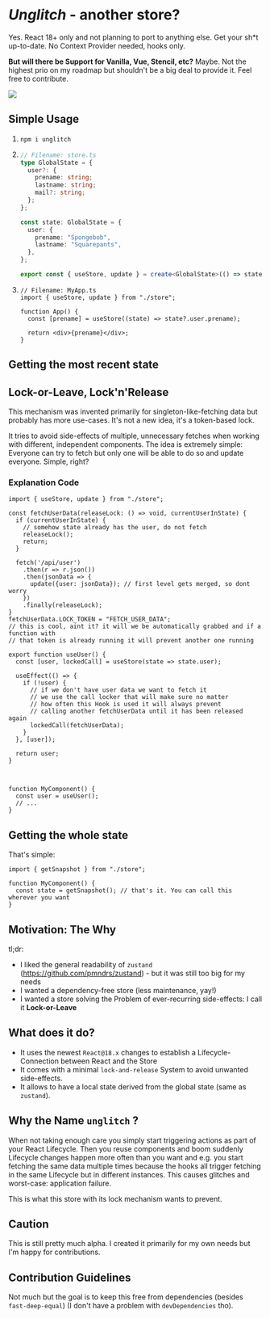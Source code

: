# _Unglitch_ - another store?

Yes. React 18+ only and not planning to port to anything else. Get your sh\*t up-to-date. No Context Provider needed, hooks only.

**But will there be Support for Vanilla, Vue, Stencil, etc?**
Maybe. Not the highest prio on my roadmap but shouldn't be a big deal to provide it. Feel free to contribute.

![](https://media.giphy.com/media/PIRACM2jXRAP1l77tt/giphy.gif)

## Simple Usage

1. `npm i unglitch`
2. ```ts
   // Filename: store.ts
   type GlobalState = {
     user?: {
       prename: string;
       lastname: string;
       mail?: string;
     };
   };

   const state: GlobalState = {
     user: {
       prename: "Spongebob",
       lastname: "Squarepants",
     },
   };

   export const { useStore, update } = create<GlobalState>(() => state);
   ```

3. ```tsx
   // Filename: MyApp.ts
   import { useStore, update } from "./store";

   function App() {
     const [prename] = useStore((state) => state?.user.prename);

     return <div>{prename}</div>;
   }
   ```

## Getting the most recent state

## Lock-or-Leave, Lock'n'Release

This mechanism was invented primarily for singleton-like-fetching data but probably has more use-cases. It's not a new idea, it's a token-based lock.

It tries to avoid side-effects of multiple, unnecessary fetches when working with different, independent components. The idea is extremely simple: Everyone can try to fetch but only one will be able to do so and update everyone. Simple, right?

### Explanation Code

```tsx
import { useStore, update } from "./store";

const fetchUserData(releaseLock: () => void, currentUserInState) {
  if (currentUserInState) {
    // somehow state already has the user, do not fetch
    releaseLock();
    return;
  }

  fetch('/api/user')
    .then(r => r.json())
    .then(jsonData => {
      update({user: jsonData}); // first level gets merged, so dont worry
    })
    .finally(releaseLock);
}
fetchUserData.LOCK_TOKEN = "FETCH_USER_DATA";
// this is cool, aint it? it will we be automatically grabbed and if a function with
// that token is already running it will prevent another one running

export function useUser() {
  const [user, lockedCall] = useStore(state => state.user);

  useEffect(() => {
    if (!user) {
      // if we don't have user data we want to fetch it
      // we use the call locker that will make sure no matter
      // how often this Hook is used it will always prevent
      // calling another fetchUserData until it has been released again
      lockedCall(fetchUserData);
    }
  }, [user]);

  return user;
}



function MyComponent() {
  const user = useUser();
  // ...
}
```

## Getting the whole state

That's simple:

```tsx
import { getSnapshot } from "./store";

function MyComponent() {
  const state = getSnapshot(); // that's it. You can call this wherever you want
}
```

## Motivation: The Why

tl;dr:

- I liked the general readability of `zustand` (https://github.com/pmndrs/zustand) - but it was still too big for my needs
- I wanted a dependency-free store (less maintenance, yay!)
- I wanted a store solving the Problem of ever-recurring side-effects: I call it **Lock-or-Leave**

## What does it do?

- It uses the newest `React@18.x` changes to establish a Lifecycle-Connection between React and the Store
- It comes with a minimal `lock-and-release` System to avoid unwanted side-effects.
- It allows to have a local state derived from the global state (same as `zustand`).

## Why the Name `unglitch` ?

When not taking enough care you simply start triggering actions as part of your React Lifecycle. Then you reuse components and boom suddenly Lifecycle changes happen more often than you want and e.g. you start fetching the same data multiple times because the hooks all trigger fetching in the same Lifecycle but in different instances. This causes glitches and worst-case: application failure.

This is what this store with its lock mechanism wants to prevent.

## Caution

This is still pretty much alpha. I created it primarily for my own needs but I'm happy for contributions.

## Contribution Guidelines

Not much but the goal is to keep this free from dependencies (besides `fast-deep-equal`) (I don't have a problem with `devDependencies` tho).
